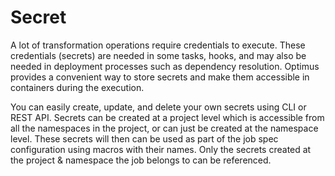 # Secret
A lot of transformation operations require credentials to execute. These credentials (secrets) are needed in some tasks, 
hooks, and may also be needed in deployment processes such as dependency resolution. Optimus provides a convenient way 
to store secrets and make them accessible in containers during the execution.

You can easily create, update, and delete your own secrets using CLI or REST API. Secrets can be created at a project 
level which is accessible from all the namespaces in the project, or can just be created at the namespace level. These 
secrets will then can be used as part of the job spec configuration using macros with their names. Only the secrets 
created at the project & namespace the job belongs to can be referenced.
